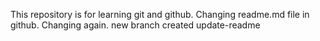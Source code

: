 This repository is for learning git and github.
Changing readme.md file in github.
Changing again.
new branch created update-readme